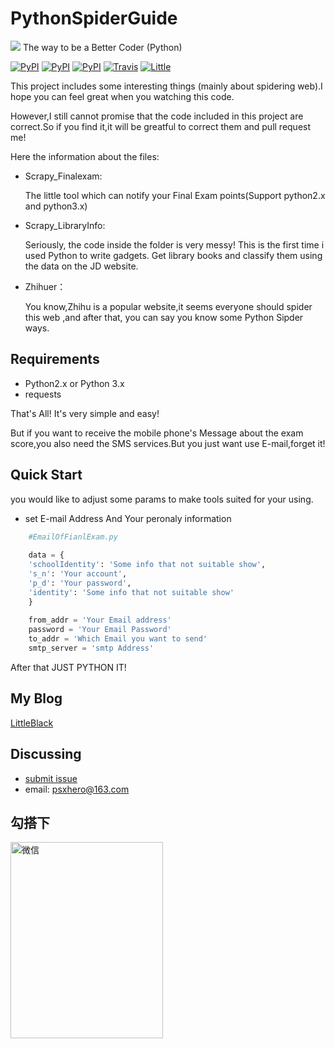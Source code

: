 # PythonSpiderGuide
![](http://oqt1kimnz.bkt.clouddn.com/149873084795384.png)
The way to be a Better Coder (Python)



[![PyPI](https://img.shields.io/badge/doc-20%25-yellow.svg)]()
[![PyPI](https://img.shields.io/pypi/pyversions/Django.svg)]()
[![PyPI](https://img.shields.io/badge/platform-Linux%2FWin-green.svg)]()
[![Travis](https://img.shields.io/travis/rust-lang/rust.svg)]()
[![Little](https://img.shields.io/badge/PowerBy-LittleBlack-red.svg)](psxjoy.me)

This project includes some interesting things (mainly about spidering web).I hope you can feel great when you watching this code.

However,I still cannot promise that the code included in this project are correct.So if you find it,it will be greatful to correct them and pull request me!

Here the information about the files:

* Scrapy_Finalexam:

  The little tool which can notify your Final Exam points(Support python2.x and python3.x)
* Scrapy_LibraryInfo:
 
  Seriously, the code inside the folder is very messy! This is the first time i used Python to write gadgets. Get library books and    classify them using the data on the JD website.
* Zhihuer：

  You know,Zhihu is a popular website,it seems everyone should spider this web ,and after that, you can say you know some Python Sipder ways.
 

## Requirements

* Python2.x or Python 3.x
* requests

 That's All! It's very simple and easy!

 But if you want to receive the mobile phone's Message about the exam score,you also need the SMS services.But you just want use E-mail,forget it!

## Quick Start

you would like to adjust some params to make tools suited for your using.

* set E-mail Address And Your peronaly information

```python
    #EmailOfFianlExam.py
    
    data = {
    'schoolIdentity': 'Some info that not suitable show',
    's_n': 'Your account',
    'p_d': 'Your password',
    'identity': 'Some info that not suitable show'
    }
    
    from_addr = 'Your Email address'
    password = 'Your Email Password'
    to_addr = 'Which Email you want to send'
    smtp_server = 'smtp Address'
```
After that 
JUST PYTHON IT!
 

## My Blog
[LittleBlack](http://psxjoy.me/)




Discussing
----------
- [submit issue](https://github.com/elegantking//PythonSpiderGuide/new)
- email: psxhero@163.com

勾搭下
----
<img src="http://oqt1kimnz.bkt.clouddn.com/IMG_0177.JPG" width="244" height="314" alt="微信" align=left />




